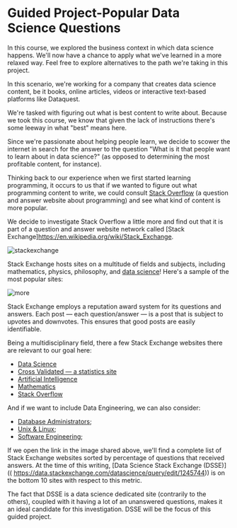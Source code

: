 # Guided Project-Popular Data Science Questions

In this course, we explored the business context in which data science happens. We'll now have a chance to apply 
what we've learned in a more relaxed way. Feel free to explore alternatives to the path we're taking in this project.

In this scenario, we're working for a company that creates data science content, be it books, online articles, videos or 
interactive text-based platforms like Dataquest.

We're tasked with figuring out what is best content to write about. Because we took this course, we know that given 
the lack of instructions there's some leeway in what "best" means here.

Since we're passionate about helping people learn, we decide to scower the internet in search for the answer to 
the question "What is it that people want to learn about in data science?" 
(as opposed to determining the most profitable content, for instance).

Thinking back to our experience when we first started learning programming, it occurs to us that if we wanted to figure out 
what programming content to write, we could consult [Stack Overflow](https://stackoverflow.com/) (a question and answer website about programming) and see 
what kind of content is more popular.

We decide to investigate Stack Overflow a little more and find out that it is part of a question and answer website network called [Stack Exchange]https://en.wikipedia.org/wiki/Stack_Exchange.

![stackexchange](https://dq-content.s3.amazonaws.com/469/se-logo.png)

Stack Exchange hosts sites on a multitude of fields and subjects, including mathematics, physics, philosophy, and [data science](https://datascience.stackexchange.com/)! 
Here's a sample of the most popular sites:

![more](https://dq-content.s3.amazonaws.com/469/se_sites.png)

Stack Exchange employs a reputation award system for its questions and answers. Each post — each question/answer — 
is a post that is subject to upvotes and downvotes. This ensures that good posts are easily identifiable.

Being a multidisciplinary field, there a few Stack Exchange websites there are relevant to our goal here:

- [Data Science](https://datascience.stackexchange.com/)
- [Cross Validated — a statistics site](https://stats.stackexchange.com/)
- [Artificial Intelligence](https://ai.stackexchange.com/)
- [Mathematics](https://math.stackexchange.com/)
- [Stack Overflow](https://stackoverflow.com/)

And if we want to include Data Engineering, we can also consider:

- [Database Administrators](https://dba.stackexchange.com/);
- [Unix & Linux](https://unix.stackexchange.com/);
- [Software Engineering](https://softwareengineering.stackexchange.com/);

If we open the link in the image shared above, we'll find a complete list of Stack Exchange websites sorted by 
percentage of questions that received answers. At the time of this writing, [Data Science Stack Exchange (DSSE)](( https://data.stackexchange.com/datascience/query/edit/1245744)) 
is on the bottom 10 sites with respect to this metric.

The fact that DSSE is a data science dedicated site (contrarily to the others), coupled with it having a lot of 
an unanswered questions, makes it an ideal candidate for this investigation. DSSE will be the focus of this guided project.

